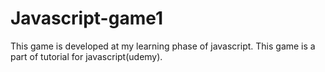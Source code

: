 # Javascript-game1
This game is developed at my learning phase of javascript.
This game is a part of tutorial for javascript(udemy).
